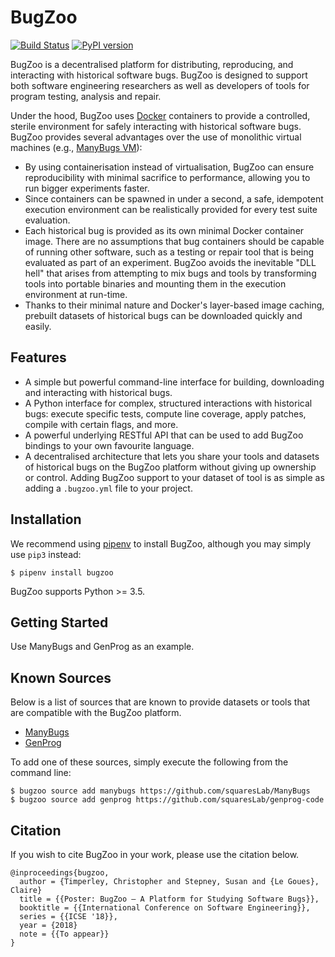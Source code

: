 # BugZoo

[![Build Status](https://travis-ci.org/squaresLab/BugZoo.svg?branch=master)](https://travis-ci.org/squaresLab/BugZoo)
[![PyPI version](https://badge.fury.io/py/bugzoo.svg)](https://badge.fury.io/py/bugzoo)

BugZoo is a decentralised platform for distributing,
reproducing, and interacting with historical software bugs. BugZoo is designed
to support both software engineering researchers as well as developers of tools
for program testing, analysis and repair.

Under the hood, BugZoo uses [Docker](https://www.docker.com/) containers to
provide a controlled, sterile environment for safely interacting with
historical software bugs. BugZoo provides several advantages over
the use of monolithic virtual machines
(e.g., [ManyBugs VM](http://repairbenchmarks.cs.umass.edu/)):

* By using containerisation instead of virtualisation, BugZoo can ensure
  reproducibility with minimal sacrifice to performance, allowing you to run
  bigger experiments faster.
* Since containers can be spawned in under a second, a safe, idempotent
  execution environment can be realistically provided for every test suite
  evaluation.
* Each historical bug is provided as its own minimal Docker container image.
  There are no assumptions that bug containers should be capable of running
  other software, such as a testing or repair tool that is being evaluated as
  part of an experiment. BugZoo avoids the inevitable "DLL hell" that arises
  from attempting to mix bugs and tools by transforming tools into portable
  binaries and mounting them in the execution environment at run-time.
* Thanks to their minimal nature and Docker's layer-based image caching,
  prebuilt datasets of historical bugs can be downloaded quickly and
  easily.


## Features

* A simple but powerful command-line interface for building, downloading and
  interacting with historical bugs.
* A Python interface for complex, structured interactions with historical
  bugs: execute specific tests, compute line coverage, apply patches, compile
  with certain flags, and more.
* A powerful underlying RESTful API that can be used to add BugZoo bindings to your
  own favourite language.
* A decentralised architecture that lets you share your tools and datasets of
  historical bugs on the BugZoo platform without giving up ownership or control.
  Adding BugZoo support to your dataset of tool is as simple as adding a
  `.bugzoo.yml` file to your project.

## Installation

We recommend using [pipenv](http://pipenv.org/) to install BugZoo, although you
may simply use `pip3` instead:

```
$ pipenv install bugzoo
```

BugZoo supports Python >= 3.5.

## Getting Started

Use ManyBugs and GenProg as an example.

## Known Sources

Below is a list of sources that are known to provide datasets or tools that
are compatible with the BugZoo platform.

* [ManyBugs](https://github.com/squaresLab/ManyBugs)
* [GenProg](https://github.com/squaresLab/genprog-code)

To add one of these sources, simply execute the following from the command line:

```
$ bugzoo source add manybugs https://github.com/squaresLab/ManyBugs
$ bugzoo source add genprog https://github.com/squaresLab/genprog-code
```

## Citation

If you wish to cite BugZoo in your work, please use the citation below.

```
@inproceedings{bugzoo,
  author = {Timperley, Christopher and Stepney, Susan and {Le Goues}, Claire}
  title = {{Poster: BugZoo – A Platform for Studying Software Bugs}},
  booktitle = {{International Conference on Software Engineering}},
  series = {{ICSE '18}},
  year = {2018}
  note = {{To appear}}
}
```
